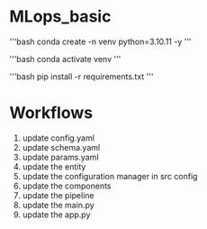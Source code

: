# MLops_basic

'''bash
conda create -n venv python=3.10.11 -y
'''

'''bash
conda activate venv
'''

'''bash
pip install -r requirements.txt
'''

# Workflows
1. update config.yaml
2. update schema.yaml
3. update params.yaml
4. update the entity
5. update the configuration manager in src config
6. update the components
7. update the pipeline
8. update the main.py
9. update the app.py